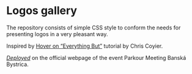 # Logos gallery

The repository consists of simple CSS style to conform the needs for presenting logos in a very pleasant way.

Inspired by [Hover on “Everything But”](https://css-tricks.com/hover-on-everything-but/) tutorial by Chris Coyier.

[_Deployed_](http://parkourmeetingbb.mozello.com/podporili-nas/) on the official webpage of the event Parkour Meeting Banská Bystrica.
